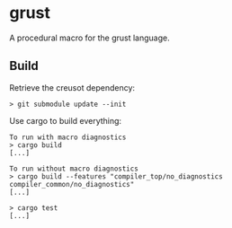 # grust

A procedural macro for the grust language.


## Build

Retrieve the creusot dependency:

```text
> git submodule update --init
```

Use cargo to build everything:

```text
To run with macro diagnostics
> cargo build
[...]

To run without macro diagnostics
> cargo build --features "compiler_top/no_diagnostics compiler_common/no_diagnostics"
[...]

> cargo test
[...]
```

